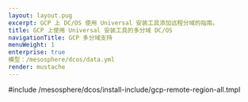 ```yaml
---
layout: layout.pug
excerpt: GCP 上 DC/OS 使用 Universal 安装工具添加远程分域的指南。
title: GCP 上使用 Universal 安装工具的多分域 DC/OS
navigationTitle: GCP 多分域支持
menuWeight: 1
enterprise: true
模型：/mesosphere/dcos/data.yml
render: mustache
---
```


#include /mesosphere/dcos/install-include/gcp-remote-region-all.tmpl
